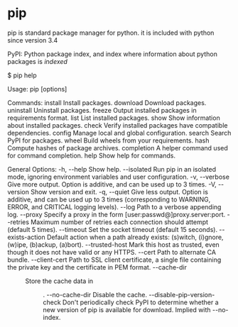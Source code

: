 # pip

pip is standard package manager for python. it is included with python since version 3.4

PyPI: Python package index, and index where information about python packages is *indexed*

$ pip help

Usage:
  pip <command> [options]

Commands:
  install                     Install packages.
  download                    Download packages.
  uninstall                   Uninstall packages.
  freeze                      Output installed packages in requirements format.
  list                        List installed packages.
  show                        Show information about installed packages.
  check                       Verify installed packages have compatible 
                              dependencies.
  config                      Manage local and global configuration.
  search                      Search PyPI for packages.
  wheel                       Build wheels from your requirements.
  hash                        Compute hashes of package archives.
  completion                  A helper command used for command completion.
  help                        Show help for commands.

General Options:
  -h, --help                  Show help.
  --isolated                  Run pip in an isolated mode, ignoring environment 
                              variables and user configuration.
  -v, --verbose               Give more output. Option is additive, and can be 
                              used up to 3 times.
  -V, --version               Show version and exit.
  -q, --quiet                 Give less output. Option is additive, and can be 
                              used up to 3 times (corresponding to WARNING, 
                              ERROR, and CRITICAL logging levels).
  --log <path>                Path to a verbose appending log.
  --proxy <proxy>             Specify a proxy in the form 
                              [user:passwd@]proxy.server:port.
  --retries <retries>         Maximum number of retries each connection should 
                              attempt (default 5 times).
  --timeout <sec>             Set the socket timeout (default 15 seconds).
  --exists-action <action>    Default action when a path already exists: 
                              (s)witch, (i)gnore, (w)ipe, (b)ackup, (a)bort).
  --trusted-host <hostname>   Mark this host as trusted, even though it does 
                              not have valid or any HTTPS.
  --cert <path>               Path to alternate CA bundle.
  --client-cert <path>        Path to SSL client certificate, a single file 
                              containing the private key and the certificate in 
                              PEM format.
  --cache-dir <dir>           Store the cache data in <dir>.
  --no-cache-dir              Disable the cache.
  --disable-pip-version-check
                              Don't periodically check PyPI to determine 
                              whether a new version of pip is available for 
                              download. Implied with --no-index.




